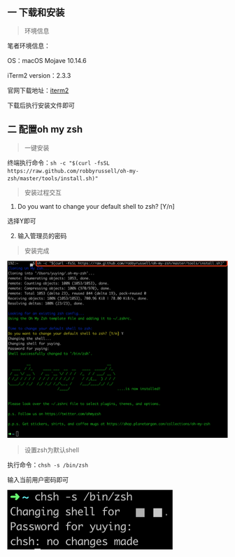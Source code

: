 ## 一 下载和安装

> 环境信息

笔者环境信息：

OS：macOS Mojave 10.14.6

iTerm2 version：2.3.3



官网下载地址：[iterm2](https://www.iterm2.com/)

下载后执行安装文件即可



## 二 配置oh my zsh

> 一键安装

终端执行命令：`sh -c "$(curl -fsSL https://raw.github.com/robbyrussell/oh-my-zsh/master/tools/install.sh)"`



> 安装过程交互

1. Do you want to change your default shell to zsh? [Y/n]

选择Y即可

2. 输入管理员的密码



> 安装完成

![zsh_complete](./images/oh_my_zsh.png)



> 设置zsh为默认shell

执行命令：`chsh -s /bin/zsh`

输入当前用户密码即可

![chsh](./images/chsh.png)



